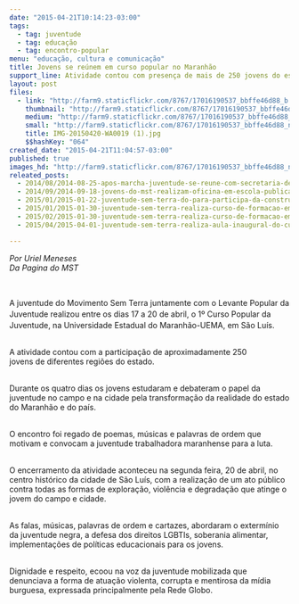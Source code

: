 ```yaml
---
date: "2015-04-21T10:14:23-03:00"
tags:
  - tag: juventude
  - tag: educação
  - tag: encontro-popular
menu: "educação, cultura e comunicação"
title: Jovens se reúnem em curso popular no Maranhão
support_line: Atividade contou com presença de mais de 250 jovens do estado e região.
layout: post
files:
  - link: "http://farm9.staticflickr.com/8767/17016190537_bbffe46d88_b.jpg"
    thumbnail: "http://farm9.staticflickr.com/8767/17016190537_bbffe46d88_t.jpg"
    medium: "http://farm9.staticflickr.com/8767/17016190537_bbffe46d88_z.jpg"
    small: "http://farm9.staticflickr.com/8767/17016190537_bbffe46d88_n.jpg"
    title: IMG-20150420-WA0019 (1).jpg
    $$hashKey: "064"
created_date: "2015-04-21T11:04:57-03:00"
published: true
images_hd: "http://farm9.staticflickr.com/8767/17016190537_bbffe46d88_n.jpg"
releated_posts:
  - 2014/08/2014-08-25-apos-marcha-juventude-se-reune-com-secretaria-de-educacao-em-sao-luis.md
  - 2014/09/2014-09-18-jovens-do-mst-realizam-oficina-em-escola-publica-e-debatem-a-reforma-agraria.md
  - 2015/01/2015-01-22-juventude-sem-terra-do-para-participa-da-construcao-de-encontro-popular.md
  - 2015/01/2015-01-30-juventude-sem-terra-realiza-curso-de-formacao-em-veranopolis.md
  - 2015/02/2015-01-30-juventude-sem-terra-realiza-curso-de-formacao-em-veranopolis.md
  - 2015/04/2015-04-01-juventude-sem-terra-realiza-aula-inaugural-do-curso-de-residencia-agraria-na-ufc.md

---
```

<p><em>Por Uriel Meneses<br />
Da Pagina do MST</em></p>

<p>&nbsp;</p>

<p>A&nbsp;juventude do Movimento Sem Terra juntamente com o&nbsp;<span style="line-height: 20.7999992370605px;">Levante Popular da Juventude realizou</span>&nbsp;entre os dias 17 a 20 de abril, o 1&ordm; Curso Popular da Juventude, na Universidade Estadual do <a name="_GoBack"></a>Maranh&atilde;o-UEMA, em S&atilde;o Lu&iacute;s.&nbsp;</p>

<p><br />
A atividade contou com a participa&ccedil;&atilde;o de aproximadamente 250 jovens&nbsp;de&nbsp;diferentes regi&otilde;es do estado.</p>

<p><br />
Durante os quatro dias os jovens estudaram e debateram&nbsp;o papel da juventude no campo e na cidade pela transforma&ccedil;&atilde;o da realidade do estado do Maranh&atilde;o e do pa&iacute;s.</p>

<p><br />
O encontro foi regado de poemas, m&uacute;sicas e palavras de ordem que motivam e convocam a juventude trabalhadora maranhense para a luta.</p>

<p><br />
O encerramento da atividade aconteceu na segunda feira, 20 de abril, no centro hist&oacute;rico da cidade de S&atilde;o Lu&iacute;s, com a realiza&ccedil;&atilde;o de um ato p&uacute;blico contra todas as formas de explora&ccedil;&atilde;o, viol&ecirc;ncia e degrada&ccedil;&atilde;o que atinge o jovem do campo e cidade.</p>

<p><br />
As falas, m&uacute;sicas, palavras de ordem e cartazes, abordaram o exterm&iacute;nio da juventude negra, a defesa dos direitos LGBTIs, soberania alimentar, implementa&ccedil;&otilde;es de pol&iacute;ticas educacionais para os jovens.</p>

<p><br />
Dignidade e respeito, ecoou na voz da juventude mobilizada que denunciava a forma de atua&ccedil;&atilde;o violenta, corrupta e mentirosa da m&iacute;dia burguesa, expressada principalmente pela Rede Globo.&nbsp;</p>

<p>&nbsp;</p>

<p>&nbsp;&nbsp;&nbsp;&nbsp;&nbsp;&nbsp;&nbsp;&nbsp;&nbsp;&nbsp;&nbsp;&nbsp;&nbsp;&nbsp;&nbsp;&nbsp;&nbsp;&nbsp;&nbsp;&nbsp;&nbsp;&nbsp;&nbsp;</p>

<p>&nbsp;</p>
